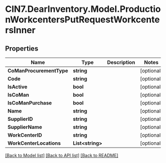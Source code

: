 # CIN7.DearInventory.Model.ProductionWorkcentersPutRequestWorkcentersInner

## Properties

| Name                     | Type                   | Description | Notes      |
| ------------------------ | ---------------------- | ----------- | ---------- |
| **CoManProcurementType** | **string**             |             | [optional] |
| **Code**                 | **string**             |             | [optional] |
| **IsActive**             | **bool**               |             | [optional] |
| **IsCoMan**              | **bool**               |             | [optional] |
| **IsCoManPurchase**      | **bool**               |             | [optional] |
| **Name**                 | **string**             |             | [optional] |
| **SupplierID**           | **string**             |             | [optional] |
| **SupplierName**         | **string**             |             | [optional] |
| **WorkCenterID**         | **string**             |             | [optional] |
| **WorkCenterLocations**  | **List&lt;string&gt;** |             | [optional] |

[[Back to Model list]](../README.md#documentation-for-models) [[Back to API list]](../README.md#documentation-for-api-endpoints) [[Back to README]](../README.md)
